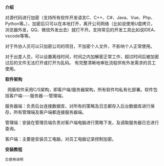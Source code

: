  **介绍** 

   对源代码进行加密（支持所有软件开发语言C、C++、C#、Java、Vue、Php、Python等。），加密后只可以在本地打开，离开公司网络（比如说使用U盘拷贝，浏览器外发，QQ、微信外发出去）就打不开。支持常见的开发工具比如说IDEA、vscode等等。


对于外协人员可以只加密公司的项目，不加密个人文件，不影响个人正常使用。


对于出差人员，可以设置离线时间，时间之内加解密正常工作，超过时间后被加密过后的文件无法打开或打开为乱码。
有完整清晰地审批流程供有外发需求的员工使用。

 **软件架构** 

     网盾软件采用C/S架构，即客户端/服务器架构，所有软件均私有化部署。软件包括客户端----服务器---管理端，


服务器端：负责后台连接数据库，对所有的策略及日志都存入后台数据库进行保存，所有管理端及客户端都连接服务器端。


管理端：安装在管理员端负责对客户端电脑进行策略下发，及调取服务器日志进行查询。


客户端：主要是安装员工电脑，对员工电脑记录控制加密。



 **安装教程** 

    见使用说明

